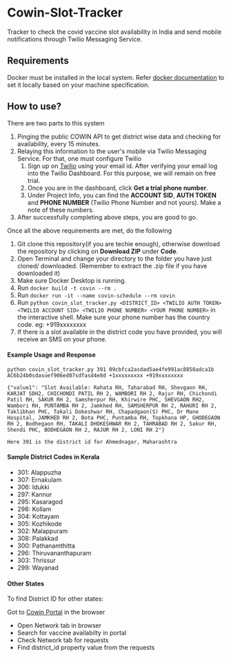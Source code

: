 # Cowin-Slot-Tracker
Tracker to check the covid vaccine slot availability in India and send mobile notifications through Twilio Messaging Service.

## Requirements
Docker must be installed in the local system. Refer [docker documentation](https://docs.docker.com/engine/install/) to set it locally based on your machine specification.

## How to use?
There are two parts to this system
1. Pinging the public COWIN API to get district wise data and checking for availability, every 15 minutes.
2. Relaying this information to the user's mobile via Twilio Messaging Service. For that, one must configure Twilio
    1. Sign up on [Twilio](https://www.twilio.com/) using your email id. After verifying your email log into the Twilio Dashboard. For this purpose, we will remain on free trial.
    2. Once you are in the dashboard, click **Get a trial phone number**.
    3. Under Project Info, you can find the **ACCOUNT SID**, **AUTH TOKEN** and **PHONE NUMBER** (Twilio Phone Number and not yours). Make a note of these numbers.
4. After successfully completing above steps, you are good to go.

Once all the above requirements are met, do the following
1. Git clone this repository(if you are techie enough), otherwise download the repository by clicking on **Download ZIP** under **Code**.
2. Open Terminal and change your directory to the folder you have just cloned/ downloaded. (Remember to extract the .zip file if you have downloaded it)
3. Make sure Docker Desktop is running.
4. Run `docker build -t covin --rm .`
5. Run `docker run -it --name covin-schedule --rm covin`
6. Run `python covin_slot_tracker.py <DISTRICT_ID> <TWILIO AUTH TOKEN> <TWILIO ACCOUNT SID> <TWILIO PHONE NUMBER> <YOUR PHONE NUMBER>` in the interactive shell. Make sure your phone number has the country code. eg: +919xxxxxxxx
7. If there is a slot available in the district code you have provided, you will receive an SMS on your phone.

#### Example Usage and Response
```
python covin_slot_tracker.py 391 09cbfca2asdad5ae4fe991ac8858adca1b AC6b24b0sdasuef906ed07sdfasd4e8d +1xxxxxxxxx +919xxxxxxxx

{"value1": "Slot Available: Rahata RH, Taharabad RH, Shevgaon RH, KARJAT SDH2, CHICHONDI PATIL RH 2, WAMBORI RH 2, Rajur RH, Chichondi Patil RH, SAKUR RH 2, Samsherpur RH, Khirwire PHC, SHEVGAON RH2, Wambori RH, PUNTAMBA RH 2, Jamkhed RH, SAMSHERPUR RH 2, RAHURI RH 2, Taklibhan PHC, Takali Dokeshwar RH, Chapadgaon(S) PHC, Dr Mane Hospital, JAMKHED RH 2, Bota PHC, Puntamba RH, Topkhana HP, GHODEGAON RH 2, Bodhegaon RH, TAKALI DHOKESHWAR RH 2, TAHRABAD RH 2, Sakur RH, Shendi PHC, BODHEGAON RH 2, RAJUR RH 2, LONI RH 2"}

Here 391 is the district id for Ahmednagar, Maharashtra
```

#### Sample District Codes in Kerala
- 301: Alappuzha
- 307: Ernakulam
- 306: Idukki
- 297: Kannur
- 295: Kasaragod
- 298: Kollam
- 304: Kottayam
- 305: Kozhikode
- 302: Malappuram
- 308: Palakkad
- 300: Pathanamthitta
- 296: Thiruvananthapuram
- 303: Thrissur
- 299: Wayanad

#### Other States
To find District ID for other states:

Got to [Cowin Portal](https://www.cowin.gov.in/home) in the browser
- Open Network tab in browser
- Search for vaccine availabilty in portal
- Check Network tab for requests
- Find district_id property value from the requests
